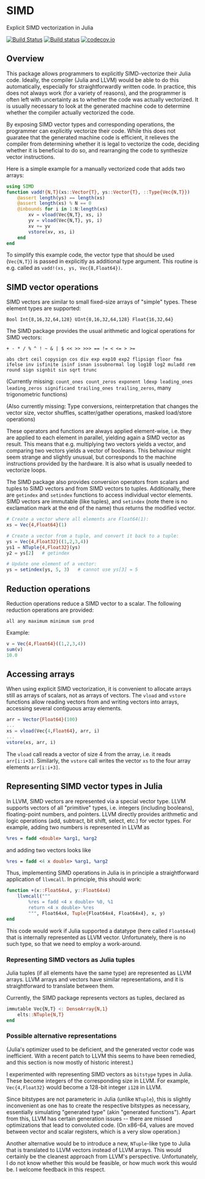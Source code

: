 # SIMD

Explicit SIMD vectorization in Julia

[![Build Status](https://travis-ci.org/eschnett/SIMD.jl.svg?branch=master)](https://travis-ci.org/eschnett/SIMD.jl)
[![Build status](https://ci.appveyor.com/api/projects/status/xwaa3hm5wkiqrc54/branch/master?svg=true)](https://ci.appveyor.com/project/eschnett/simd-jl/branch/master)
[![codecov.io](https://codecov.io/github/eschnett/SIMD.jl/coverage.svg?branch=master)](https://codecov.io/github/eschnett/SIMD.jl?branch=master)

## Overview

This package allows programmers to explicitly SIMD-vectorize their Julia code. Ideally, the compiler (Julia and LLVM) would be able to do this automatically, especially for straightforwardly written code. In practice, this does not always work (for a variety of reasons), and the programmer is often left with uncertainty as to whether the code was actually vectorized. It is usually necessary to look at the generated machine code to determine whether the compiler actually vectorized the code.

By exposing SIMD vector types and corresponding operations, the programmer can explicitly vectorize their code. While this does not guaratee that the generated machine code is efficient, it relieves the compiler from determining whether it is legal to vectorize the code, deciding whether it is beneficial to do so, and rearranging the code to synthesize vector instructions.

Here is a simple example for a manually vectorized code that adds two arrays:
```Julia
using SIMD
function vadd!{N,T}(xs::Vector{T}, ys::Vector{T}, ::Type{Vec{N,T}})
    @assert length(ys) == length(xs)
    @assert length(xs) % N == 0
    @inbounds for i in 1:N:length(xs)
        xv = vload(Vec{N,T}, xs, i)
        yv = vload(Vec{N,T}, ys, i)
        xv += yv
        vstore(xv, xs, i)
    end
end
```
To simplify this example code, the vector type that should be used (`Vec{N,T}`) is passed in explicitly as additional type argument. This routine is e.g. called as `vadd!(xs, ys, Vec{8,Float64})`.

## SIMD vector operations

SIMD vectors are similar to small fixed-size arrays of "simple" types. These element types are supported:

`Bool Int{8,16,32,64,128} UInt{8,16,32,64,128} Float{16,32,64}`

The SIMD package provides the usual arithmetic and logical operations for SIMD vectors:

`+ - * / % ^ ! ~ & | $ << >> >>> == != < <= > >=`

`abs cbrt ceil copysign cos div exp exp10 exp2 flipsign floor fma ifelse inv isfinite isinf isnan issubnormal log log10 log2 muladd rem round sign signbit sin sqrt trunc`

(Currently missing: `count_ones count_zeros exponent ldexp leading_ones leading_zeros significand trailing_ones trailing_zeros`, many trigonometric functions)

(Also currently missing: Type conversions, reinterpretation that changes the vector size, vector shuffles, scatter/gather operations, masked load/store operations)

These operators and functions are always applied element-wise, i.e. they are applied to each element in parallel, yielding again a SIMD vector as result. This means that e.g. multiplying two vectors yields a vector, and comparing two vectors yields a vector of booleans. This behaviour might seem strange and slightly unusual, but corresponds to the machine instructions provided by the hardware. It is also what is usually needed to vectorize loops.

The SIMD package also provides conversion operators from scalars and tuples to SIMD vectors and from SIMD vectors to tuples. Additionally, there are `getindex` and `setindex` functions to access individual vector elements.  SIMD vectors are immutable (like tuples), and `setindex` (note there is no exclamation mark at the end of the name) thus returns the modified vector.
```Julia
# Create a vector where all elements are Float64(1):
xs = Vec{4,Float64}(1)

# Create a vector from a tuple, and convert it back to a tuple:
ys = Vec{4,Float32}((1,2,3,4))
ys1 = NTuple{4,Float32}(ys)
y2 = ys[2]   # getindex

# Update one element of a vector:
ys = setindex(ys, 5, 3)   # cannot use ys[3] = 5
```

## Reduction operations

Reduction operations reduce a SIMD vector to a scalar. The following reduction operations are provided:

`all any maximum minimum sum prod`

Example:
```Julia
v = Vec{4,Float64}((1,2,3,4))
sum(v)
10.0
```

## Accessing arrays

When using explicit SIMD vectorization, it is convenient to allocate arrays still as arrays of scalars, not as arrays of vectors. The `vload` and `vstore` functions allow reading vectors from and writing vectors into arrays, accessing several contiguous array elements.

```Julia
arr = Vector{Float64}(100)
...
xs = vload(Vec{4,Float64}, arr, i)
...
vstore(xs, arr, i)
```
The `vload` call reads a vector of size 4 from the array, i.e. it reads `arr[i:i+3]`. Similarly, the `vstore` call writes the vector `xs` to the four array elements `arr[i:i+3]`.

## Representing SIMD vector types in Julia

In LLVM, SIMD vectors are represented via a special vector type. LLVM supports vectors of all "primitive" types, i.e. integers (including booleans), floating-point numbers, and pointers. LLVM directly provides arithmetic and logic operations (add, subtract, bit shift, select, etc.) for vector types. For example, adding two numbers is represented in LLVM as
```LLVM
%res = fadd <double> %arg1, %arg2
```
and adding two vectors looks like
```LLVM
%res = fadd <4 x double> %arg1, %arg2
```

Thus, implementing SIMD operations in Julia is in principle a straightforward application of `llvmcall`. In principle, this should work:
```Julia
function +(x::Float64x4, y::Float64x4)
    llvmcall("""
        %res = fadd <4 x double> %0, %1
        return <4 x double> %res
        """, Float64x4, Tuple{Float64x4, Float64x4}, x, y)
end
```

This code would work if Julia supported a datatype (here called `Float64x4`) that is internally represented as LLVM vector. Unfortunately, there is no such type, so that we need to employ a work-around.

### Representing SIMD vectors as Julia tuples

Julia tuples (if all elements have the same type) are represented as LLVM arrays. LLVM arrays and vectors have similar representations, and it is straightforward to translate between them.

Currently, the SIMD package represents vectors as tuples, declared as
```Julia
immutable Vec{N,T} <: DenseArray{N,1}
    elts::NTuple{N,T}
end
```

### Possible alternative representations

(Julia's optimizer used to be deficient, and the generated vector code was inefficient. With a recent patch to LLVM this seems to have been remedied, and this section is now mostly of historic interest.)

I experimented with representing SIMD vectors as `bitstype` types in Julia. These become integers of the corresponding size in LLVM. For example, `Vec{4,Float32}` would become a 128-bit integer `i128` in LLVM.

Since bitstypes are not parameteric in Julia (unlike `NTuple`), this is slightly inconvenient as one has to create the respective bitstypes as necessary, essentially simulating "generated type" (akin "generated functions"). Apart from this, LLVM has certain generation issues -- there are missed optimizations that lead to  convoluted code. (On x86-64, values are moved between vector and scalar registers, which is a very slow operation.)

Another alternative would be to introduce a new, `NTuple`-like type to Julia that is translated to LLVM vectors instead of LLVM arrays. This would certainly be the cleanest approach from LLVM's perspective. Unfortunately, I do not know whether this would be feasible, or how much work this would be. I welcome feedback in this respect.
